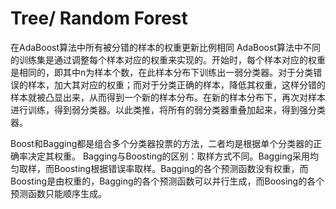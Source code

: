 # Tree/ Random Forest

在AdaBoost算法中所有被分错的样本的权重更新比例相同 AdaBoost算法中不同的训练集是通过调整每个样本对应的权重来实现的。开始时，每个样本对应的权重是相同的，即其中n为样本个数，在此样本分布下训练出一弱分类器。对于分类错误的样本，加大其对应的权重；而对于分类正确的样本，降低其权重，这样分错的样本就被凸显出来，从而得到一个新的样本分布。在新的样本分布下，再次对样本进行训练，得到弱分类器。以此类推，将所有的弱分类器重叠加起来，得到强分类器。

 Boost和Bagging都是组合多个分类器投票的方法，二者均是根据单个分类器的正确率决定其权重。 Bagging与Boosting的区别：取样方式不同。Bagging采用均匀取样，而Boosting根据错误率取样。Bagging的各个预测函数没有权重，而Boosting是由权重的，Bagging的各个预测函数可以并行生成，而Boosing的各个预测函数只能顺序生成。

